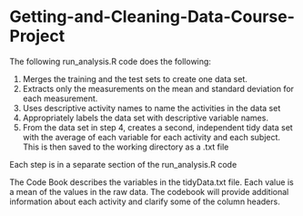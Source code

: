 # Getting-and-Cleaning-Data-Course-Project

The following run_analysis.R code does the following:

1. Merges the training and the test sets to create one data set.
2. Extracts only the measurements on the mean and standard deviation for each measurement. 
3. Uses descriptive activity names to name the activities in the data set
4. Appropriately labels the data set with descriptive variable names. 
5. From the data set in step 4, creates a second, independent tidy data set with the average of each variable for each activity and each subject. This is then saved to the working directory as a .txt file

Each step is in a separate section of the run_analysis.R code

The Code Book describes the variables in the tidyData.txt file. Each value is a mean of the values in the raw data. The codebook will provide additional information about each activity and clarify some of the column headers.
